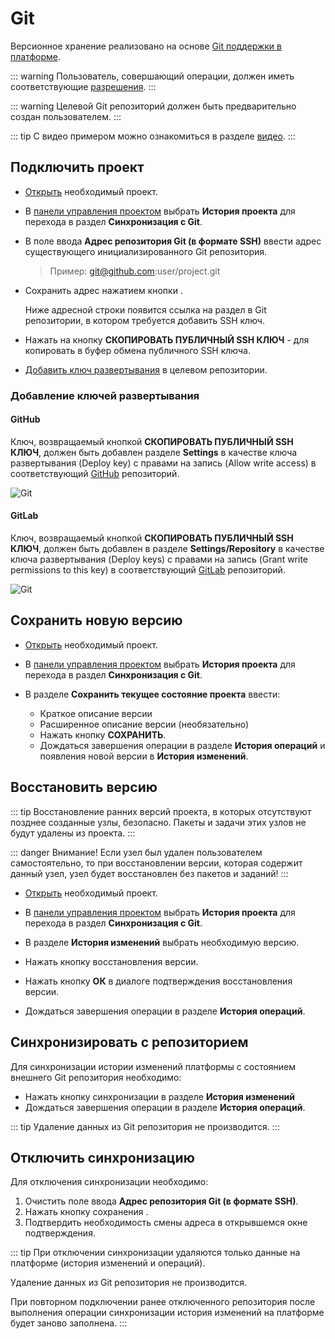 # Git

Версионное хранение реализовано на основе [Git поддержки в платформе][1].

::: warning <span class='iconify' data-icon='emojione-v1:warning' style='color: #e7c000; font-size: 24px;'></span>
Пользователь, совершающий операции, должен иметь соответствующие [разрешения][2].
:::

::: warning <span class='iconify' data-icon='emojione-v1:warning' style='color: #e7c000; font-size: 24px;'></span>
Целевой Git репозиторий должен быть предварительно создан пользователем.
:::

::: tip <span class='iconify' data-icon='mdi:information' style='color: #42b983; font-size: 24px;'></span>
С видео примером можно ознакомиться в разделе [видео](./video.md).
:::

## Подключить проект

- [Открыть][3] необходимый проект.

- В [панели управления проектом][4] выбрать <span class="iconify-inline" data-icon="mdi:git"></span>**История проекта** для перехода в раздел **Синхронизация с Git**.

- В поле ввода **Адрес репозитория Git (в формате SSH)** ввести адрес существующего инициализированного Git репозитория.

  > Пример: git@github.com:user/project.git

- Сохранить адрес нажатием кнопки <span class='iconify-inline' data-icon='mdi:content-save'></span>.

  Ниже адресной строки появится ссылка на раздел в Git репозитории, в котором требуется добавить SSH ключ.

- Нажать на кнопку <span class='iconify-inline' data-icon='mdi:key'></span> **СКОПИРОВАТЬ ПУБЛИЧНЫЙ SSH КЛЮЧ** - для копировать в буфер обмена публичного SSH ключа.

- [Добавить ключ развертывания][5] в целевом репозитории.

### Добавление ключей развертывания

#### GitHub

Ключ, возвращаемый кнопкой <span class='iconify-inline' data-icon='mdi:key'></span> **СКОПИРОВАТЬ ПУБЛИЧНЫЙ SSH КЛЮЧ**, должен быть добавлен разделе **Settings** в качестве ключа развертывания (Deploy key) с правами на запись (<span class="iconify-inline" data-icon="mdi:checkbox-marked" style="color: blue"></span>Allow write access) в соответствующий [GitHub][6] репозиторий.

![Git](/images/common/git_keys.png)

#### GitLab

Ключ, возвращаемый кнопкой <span class='iconify-inline' data-icon='mdi:key'></span> **СКОПИРОВАТЬ ПУБЛИЧНЫЙ SSH КЛЮЧ**, должен быть добавлен в разделе **Settings/Repository** в качестве ключа развертывания (Deploy keys) с правами на запись (<span class="iconify-inline" data-icon="mdi:checkbox-marked" style="color: blue"></span>Grant write permissions to this key) в соответствующий [GitLab][7] репозиторий.

![Git](/images/common/gitlab_keys.png)

## Сохранить новую версию

- [Открыть][3] необходимый проект.

- В [панели управления проектом][4] выбрать <span class="iconify-inline" data-icon="mdi:git"></span>**История проекта** для перехода в раздел **Синхронизация с Git**.

- В разделе **Сохранить текущее состояние проекта** ввести:
  - Краткое описание версии
  - Расширенное описание версии (необязательно)
  - Нажать кнопку **СОХРАНИТЬ**.
  - Дождаться завершения операции в разделе **История операций** и появления новой версии в **История изменений**.

## Восстановить версию

::: tip <span class='iconify' data-icon='mdi:information' style='color: #42b983; font-size: 24px;'></span>
Восстановление ранних версий проекта, в которых отсутствуют позднее созданные узлы, безопасно. Пакеты и задачи этих узлов не будут удалены из проекта.
:::

::: danger <span class='iconify' data-icon='gg:danger' style='color: #cc0000; font-size: 24px;'></span>
Внимание! Если узел был удален пользователем самостоятельно, то при восстановлении версии, которая содержит данный узел, узел будет восстановлен без пакетов и заданий!
:::

- [Открыть][3] необходимый проект.

- В [панели управления проектом][4] выбрать <span class="iconify-inline" data-icon="mdi:git"></span>**История проекта** для перехода в раздел **Синхронизация с Git**.

- В разделе **История изменений** выбрать необходимую версию.
- Нажать кнопку <span class='iconify-inline' data-icon='mdi:backup-restore'></span> восстановления версии.
- Нажать кнопку **ОК** в диалоге подтверждения восстановления версии.
- Дождаться завершения операции в разделе **История операций**.

## Синхронизировать с репозиторием

Для синхронизации истории изменений платформы с состоянием внешнего Git репозитория необходимо:
- Нажать кнопку синхронизации <span class='iconify-inline' data-icon='mdi:refresh'></span> в разделе **История изменений**
- Дождаться завершения операции в разделе **История операций**.

::: tip <span class="iconify" data-icon="mdi:information" style="color: #42b983; font-size: 24px;"></span>
Удаление данных из Git репозитория не производится.
:::

## Отключить синхронизацию

Для отключения синхронизации необходимо:
1. Очистить поле ввода **Адрес репозитория Git (в формате SSH)**.
2. Нажать кнопку сохранения  <span class='iconify-inline' data-icon='mdi:content-save'></span>.
3. Подтвердить необходимость смены адреса в открывшемся окне подтверждения.

  ::: tip <span class="iconify" data-icon="mdi:information" style="color: #42b983; font-size: 24px;"></span>
  При отключении синхронизации удаляются только данные на платформе (история изменений и операций).

  Удаление данных из Git репозитория не производится.

  При повторном подключении ранее отключенного репозитория после выполнения операции синхронизации история изменений на платформе будет заново заполнена.
  :::


[1]: /docs/desc/git.md
[2]: /docs/desc/git.md#разрешения
[3]: ./project.md#открытие-проекта
[4]: /docs/desc/project.md#панель-управления-проектом
[5]: #добавление-ключеи-развертывания
[6]: htts://github.com
[7]: htts://gitlab.com
